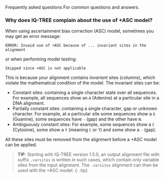 Frequently asked questions
For common questions and answers.

### Why does IQ-TREE complain about the use of +ASC model?

When using ascertainment bias correction (ASC) model, sometimes you may get an error message:

`ERROR: Invaid use of +ASC because of ... invariant sites in the alignment`

or when performing model testing:

`Skipped since +ASC is not applicable`

This is because your alignment contains _invariant_ sites (columns), which violate the mathematical condition of the model. The invariant sites can be:

* Constant sites: containing a single character state over all sequences. For example, all sequences show an `A` (Adenine) at a particular site in a DNA alignment. 
* Partially constant sites: containing a single character, gap or unknown character. For example, at a particular site some sequences show a `G` (Guanine), some sequences have `-` (gap) and the other have `N`.
* Ambiguously constant sites: For example, some sequences show a `C` (Cytosine), some show a `Y` (meaning `C` or `T`) and some show a `-` (gap). 

All these sites must be removed from the alignment before a +ASC model can be applied.

>**TIP**: Starting with IQ-TREE version 1.5.0, an output alignment file with suffix `.varsites` is written in such cases, which contain only variable sites from the input alignment. The `.varsites` alignment can then be used with the +ASC model.
{: .tip}
